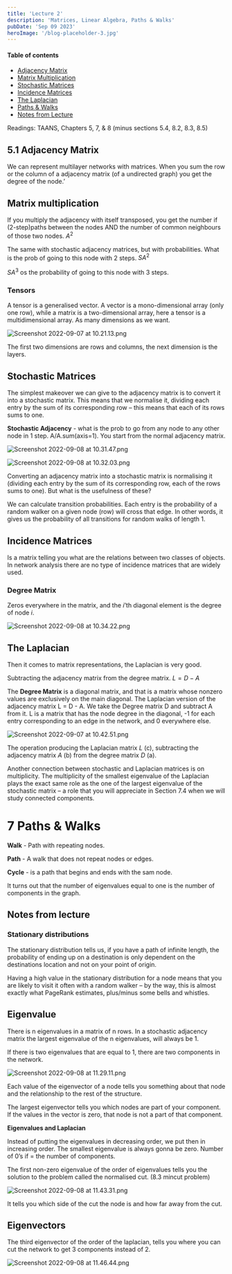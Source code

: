 ```yaml
---
title: 'Lecture 2'
description: 'Matrices, Linear Algebra, Paths & Walks'
pubDate: 'Sep 09 2023'
heroImage: '/blog-placeholder-3.jpg'
---
```



#### Table of contents

- [Adjacency Matrix](#51-adjacency-matrix)
- [Matrix Multiplication](#matrix-multiplication)
- [Stochastic Matrices](#stochastic-matrices)
- [Incidence Matrices](#incidence-matrices)
- [The Laplacian](#the-laplacian)
- [Paths & Walks](#7-paths--walks)
- [Notes from Lecture](#notes-from-lecture)

Readings: TAANS, Chapters 5, 7, & 8 (minus sections 5.4, 8.2, 8.3, 8.5)

## 5.1 Adjacency Matrix

We can represent multilayer networks with matrices. When you sum the row or the column of a adjacency matrix (of a undirected graph) you get the degree of the node.’

## Matrix multiplication

If you multiply the adjacency with itself transposed, you get the number if (2-step)paths between the nodes AND the number of common neighbours of those two nodes. $A^2$

The same with stochastic adjacency matrices, but with probabilities. What is the prob of going to this node with 2 steps. $SA^2$

$SA^3$ os the probability of going to this node with 3 steps.

### Tensors

A tensor is a generalised vector. A vector is a mono-dimensional array (only one row), while a matrix is a two-dimensional array, here a tensor is a multidimensional array. As many dimensions as we want. 

![Screenshot 2022-09-07 at 10.21.13.png](../../../public/Screenshot_2022-09-07_at_10.21.13.png)

The first two dimensions are rows and columns, the next dimension is the layers. 

## Stochastic Matrices

The simplest makeover we can give to the adjacency matrix is to convert it into a stochastic matrix. This means that we normalise it, dividing each entry by the sum of its corresponding row – this means that each of its rows sums to one.

**Stochastic Adjacency** - what is the prob to go from any node to any other node in 1 step. A/A.sum(axis=1). You start from the normal adjacency matrix.

![Screenshot 2022-09-08 at 10.31.47.png](../../../public/Screenshot_2022-09-08_at_10.31.47.png)

![Screenshot 2022-09-08 at 10.32.03.png](../../../public/Screenshot_2022-09-08_at_10.32.03.png)

Converting an adjacency matrix into a stochastic matrix is normalising it (dividing each entry by the sum of its corresponding row, each of the rows sums to one). But what is the usefulness of these?

We can calculate transition probabilities. Each entry is the probability of a random walker on a given node (row) will cross that edge. In other words, it gives us the probability of all transitions for random walks of length 1.

## Incidence Matrices

Is a matrix telling you what are the relations between two classes of objects. In network analysis there are no type of incidence matrices that are widely used.

### Degree Matrix

Zeros everywhere in the matrix, and the $i$’th diagonal element is the degree of node $i$.

![Screenshot 2022-09-08 at 10.34.22.png](../../../public/Screenshot_2022-09-08_at_10.34.22.png)

## The Laplacian

Then it comes to matrix representations, the Laplacian is very good. 

Subtracting the adjacency matrix from the degree matrix. $L = D-A$

The **Degree Matrix** is a diagonal matrix, and that is a matrix whose nonzero values are exclusively on the main diagonal. The Laplacian version of the adjacency matrix L = D - A. We take the Degree matrix D and subtract A from it. L is a matrix that has the node degree in the diagonal, -1 for each entry corresponding to an edge in the network, and 0 everywhere else. 

![Screenshot 2022-09-07 at 10.42.51.png](../../../public/Screenshot_2022-09-07_at_10.42.51.png)

The operation producing the Laplacian matrix *L*
(c), subtracting the adjacency matrix *A* (b) from the degree matrix *D* (a).

Another connection between stochastic and Laplacian matrices is on multiplicity. The multiplicity of the smallest eigenvalue of the Laplacian plays the exact same role as the one of the largest eigenvalue of the stochastic matrix – a role that you will appreciate in Section 7.4 when we will study connected components.

# 7 Paths & Walks

**Walk** - Path with repeating nodes.

**Path** - A walk that does not repeat nodes or edges.

**Cycle** - is a path that begins and ends with the sam node.

It turns out that the number of eigenvalues equal to one is the number of components in the graph.

## Notes from lecture

### Stationary distributions

The stationary distribution tells us, if you have a path of infinite length, the probability of ending up on a destination is only dependent on the destinations location and not on your point of origin. 

Having a high value in the stationary distribution for a node means that you are likely to visit it often with a random walker – by the way, this is almost exactly what PageRank estimates, plus/minus some bells and whistles.

## Eigenvalue

There is n eigenvalues in a matrix of n rows. In a stochastic adjacency matrix the largest eigenvalue of the n eigenvalues, will always be 1.

If there is two eigenvalues that are equal to 1, there are two components in the network.

![Screenshot 2022-09-08 at 11.29.11.png](../../../public/Screenshot_2022-09-08_at_11.29.11.png)

Each value of the eigenvector of a node tells you something about that node and the relationship to the rest of the structure. 

The largest eigenvector tells you which nodes are part of your component. If the values in the vector is zero, that node is not a part of that component.

**Eigenvalues and Laplacian**

Instead of putting the eigenvalues in decreasing order, we put then in increasing order. The smallest eigenvalue is always gonna be zero. Number of 0’s if = the number of components. 

The first non-zero eigenvalue of the order of eigenvalues tells you the solution to the problem called the normalised cut. (8.3 mincut problem)

![Screenshot 2022-09-08 at 11.43.31.png](../../../public/Screenshot_2022-09-08_at_11.43.31.png)

It tells you which side of the cut the node is and how far away from the cut. 

## Eigenvectors

The third eigenvector of the order of the laplacian, tells you where you can cut the network to get 3 components instead of 2.

![Screenshot 2022-09-08 at 11.46.44.png](../../../public/Screenshot_2022-09-08_at_11.46.44.png)